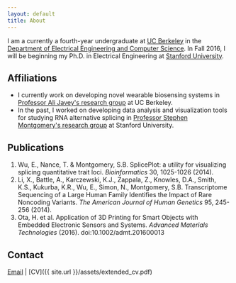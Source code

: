 ```yaml
---
layout: default
title: About
---
```


I am a currently a fourth-year undergraduate at [UC Berkeley](http://berkeley.edu) in the [Department of Electrical Engineering and Computer Science](http://www.eecs.berkeley.edu).  In Fall 2016, I will be beginning my Ph.D. in Electrical Engineering at [Stanford University](http://http://ee.stanford.edu/).

## Affiliations

* I currently work on developing novel wearable biosensing systems in [Professor Ali Javey's research group](http://nano.eecs.berkeley.edu/) at UC Berkeley.
* In the past, I worked on developing data analysis and visualization tools for studying RNA alternative splicing in [Professor Stephen Montgomery's research group](http://montgomerylab.stanford.edu/) at Stanford University.

## Publications

1. Wu, E., Nance, T. & Montgomery, S.B. SplicePlot: a utility for visualizing splicing quantitative trait loci. _Bioinformatics_ 30, 1025-1026 (2014).
2. Li, X., Battle, A., Karczewski, K.J., Zappala, Z., Knowles, D.A., Smith, K.S., Kukurba, K.R., Wu, E., Simon, N., Montgomery, S.B. Transcriptome Sequencing of a Large Human Family Identifies the Impact of Rare Noncoding Variants. _The American Journal of Human Genetics_ 95, 245-256 (2014).
3. Ota, H. et al. Application of 3D Printing for Smart Objects with Embedded Electronic Sensors and Systems. _Advanced Materials Technologies_ (2016). doi:10.1002/admt.201600013

## Contact

[Email](mailto:wueric@stanford.edu) | [CV]({{ site.url }}/assets/extended_cv.pdf)
